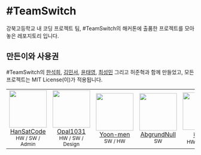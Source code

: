 # #TeamSwitch
강북고등학교 내 코딩 프로젝트 팀, #TeamSwitch의 해커톤에 출품한 프로젝트를 모아놓은 레포지토리 입니다.

## 만든이와 사용권
#TeamSwitch의 [한석희](https://github.com/HanSatCode), [김민서](https://github.com/Opal1031), [윤태영](https://github.com/Yoon-men), [최성민](https://github.com/abgrundnull) 그리고 허준혁과 함께 만들었고, 모든 프로젝트는 MIT License(이)가 적용됩니다.

<table>
  <tbody>
    <tr>
      <td align = "center"><a href = "https://github.com/HanSatCode"><img src = "https://avatars.githubusercontent.com/u/50666621?v=4" width = "100px;"/><br/>HanSatCode</a><br/><sub>HW / SW / Admin</sub></td>
      <td align = "center"><a href = "https://github.com/Opal1031"><img src = "https://avatars.githubusercontent.com/u/94348211?v=4" width = "100px;"/><br/>Opal1031</a><br/><sub>HW / SW / Design</sub></td>
      <td align = "center"><a href = "https://github.com/Yoon-men"><img src = "https://avatars.githubusercontent.com/u/64591335?v=4" width = "100px;"/><br/>Yoon-men</a><br/><sub>SW / HW</sub></td>
      <td align = "center"><a href = "https://github.com/abgrundnull"><img src = "https://avatars.githubusercontent.com/u/67000652?v=4" width = "100px;"/><br/>AbgrundNull</a><br/><sub>SW</sub></td>
      <td align = "center"><a href = "https://github.com/"><img src = "https://avatars.githubusercontent.com/u/96827853?v=4" width = "100px;"/><br/>허준혁</a><br/><sub>HW / Design</sub></td>
    </tr>
  </tbody>
</table>
